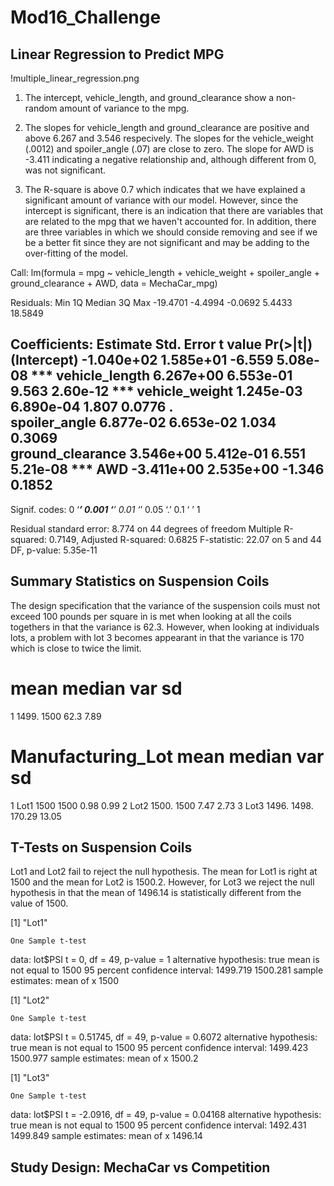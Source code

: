 # Mod16_Challenge

## Linear Regression to Predict MPG

!multiple_linear_regression.png
1. The intercept, vehicle_length, and ground_clearance show a non-random amount of variance to the mpg.  

2. The slopes for vehicle_length and ground_clearance are positive and above 6.267 and 3.546 respecively.  The slopes for the vehicle_weight (.0012) and spoiler_angle (.07) are close to zero.  The slope for AWD is -3.411 indicating a negative relationship and, although different from 0, was not significant. 

3. The R-square is above 0.7 which indicates that we have explained a significant amount of variance with our model.  However, since the intercept is significant, there is an indication that there are variables that are related to the mpg that we haven't accounted for.  In addition, there are three variables in which we should conside removing and see if we be a better fit since they are not significant and may be adding to the over-fitting of the model. 

Call:
lm(formula = mpg ~ vehicle_length + vehicle_weight + spoiler_angle + 
    ground_clearance + AWD, data = MechaCar_mpg)

Residuals:
     Min       1Q   Median       3Q      Max 
-19.4701  -4.4994  -0.0692   5.4433  18.5849

Coefficients:
                   Estimate Std. Error t value Pr(>|t|)    
(Intercept)      -1.040e+02  1.585e+01  -6.559 5.08e-08 ***
vehicle_length    6.267e+00  6.553e-01   9.563 2.60e-12 ***
vehicle_weight    1.245e-03  6.890e-04   1.807   0.0776 .  
spoiler_angle     6.877e-02  6.653e-02   1.034   0.3069    
ground_clearance  3.546e+00  5.412e-01   6.551 5.21e-08 ***
AWD              -3.411e+00  2.535e+00  -1.346   0.1852    
---
Signif. codes:  0 ‘***’ 0.001 ‘**’ 0.01 ‘*’ 0.05 ‘.’ 0.1 ‘ ’ 1

Residual standard error: 8.774 on 44 degrees of freedom
Multiple R-squared:  0.7149,	Adjusted R-squared:  0.6825 
F-statistic: 22.07 on 5 and 44 DF,  p-value: 5.35e-11

## Summary Statistics on Suspension Coils

The design specification that the variance of the suspension coils must not exceed 100 pounds per square in is met when looking at all the coils togethers in that the variance is 62.3.  However, when looking at individuals lots, a problem with lot 3 becomes appearant in that the variance is 170 which is close to twice the limit.

   mean median   var    sd
==========================
1 1499.   1500  62.3  7.89

 Manufacturing_Lot  mean  median   var     sd
===============================================
1 Lot1              1500   1500    0.98   0.99 
2 Lot2              1500.  1500    7.47   2.73 
3 Lot3              1496.  1498. 170.29  13.05  


## T-Tests on Suspension Coils

Lot1 and Lot2 fail to reject the null hypothesis. The mean for Lot1 is right at 1500 and the mean for Lot2 is 1500.2. However, for Lot3 we reject the null hypothesis in that the mean of 1496.14 is statistically different from the value of 1500.


[1] "Lot1"

	One Sample t-test

data:  lot$PSI
t = 0, df = 49, p-value = 1
alternative hypothesis: true mean is not equal to 1500
95 percent confidence interval:
 1499.719 1500.281
sample estimates:
mean of x 
     1500 

[1] "Lot2"

	One Sample t-test

data:  lot$PSI
t = 0.51745, df = 49, p-value = 0.6072
alternative hypothesis: true mean is not equal to 1500
95 percent confidence interval:
 1499.423 1500.977
sample estimates:
mean of x 
   1500.2 

[1] "Lot3"

	One Sample t-test

data:  lot$PSI
t = -2.0916, df = 49, p-value = 0.04168
alternative hypothesis: true mean is not equal to 1500
95 percent confidence interval:
 1492.431 1499.849
sample estimates:
mean of x 
  1496.14 

## Study Design: MechaCar vs Competition

